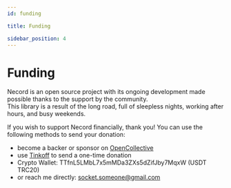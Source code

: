 ```yaml
---
id: funding

title: Funding

sidebar_position: 4
---
```


# Funding

Necord is an open source project with its ongoing development made possible thanks to the support by the community.  
This library is a result of the long road, full of sleepless nights, working after hours, and busy weekends.

If you wish to support Necord financially, thank you!
You can use the following methods to send your donation:

-   become a backer or sponsor on [OpenCollective](https://opencollective.com/necord)
-   use [Tinkoff](https://www.tinkoff.ru/rm/filippov.aleksey372/YN6Ob51146) to send a one-time donation
-   Crypto Wallet: TTfnL5LMbL7x5mMDa3ZXs5dZifJby7MqxW (USDT TRC20)
-   or reach me directly: [socket.someone@gmail.com](mailto:socket.someone@gmail.com)
